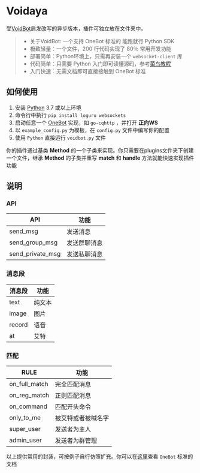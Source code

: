 # Voidaya
受[VoidBot](https://github.com/FloatTech/voidbot/)启发改写的异步版本，插件可独立放在文件夹中。


>- 关于VoidBot: 一个支持 OneBot 标准的 能跑就行 Python SDK 
>- 极致轻量：一个文件，200 行代码实现了 80％ 常用开发功能
>- 部署简单：Python环境上，只需再安装一个 `websocket-client`  库
>- 代码简单：只需要 Python 入门即可读懂源码，参考[菜鸟教程](https://www.runoob.com/python3/python3-tutorial.html)
>- 入门快速：无需文档即可直接接触到 OneBot 标准

## 如何使用

1. 安装 [Python](https://www.python.org/downloads/) 3.7 或以上环境
2. 命令行中执行 `pip install loguru websockets`
3. 启动任意一个 [OneBot](https://github.com/botuniverse/onebot/blob/master/ecosystem.md#onebot-%E5%AE%9E%E7%8E%B0) 实现，如 `go-cqhttp` ，并打开 **正向WS**
4. 以 `example_config.py` 为模板，在 `config.py` 文件中编写你的配置
5. 使用 `Python` 直接运行 `voidbot.py` 文件

你的插件通过基类 **Method** 的一个子类来实现。你只需要在plugins文件夹下创建一个文件，继承 **Method** 的子类并重写 **match** 和 **handle** 方法就能快速实现插件功能


## 说明


### API

| API              | 功能         |
| ---------------- | ------------ |
| send_msg         | 发送消息     |
| send_group_msg   | 发送群聊消息 |
| send_private_msg | 发送私聊消息 |

### 消息段

| 消息段 | 功能   |
| ------ | ------ |
| text   | 纯文本 |
| image  | 图片   |
| record | 语音   |
| at     | 艾特   |


### 匹配

| RULE          | 功能               |
| ------------- | ------------------ |
| on_full_match | 完全匹配消息       |
| on_reg_match  | 正则匹配消息       |
| on_command    | 匹配开头命令       |
| only_to_me    | 被艾特或者被喊名字 |
| super_user    | 发送者为主人       |
| admin_user    | 发送者为群管理     |


以上提供常用的封装，可按例子自行仿照扩充。你可以在[这里](https://github.com/botuniverse/onebot)查看 `OneBot` 标准的文档